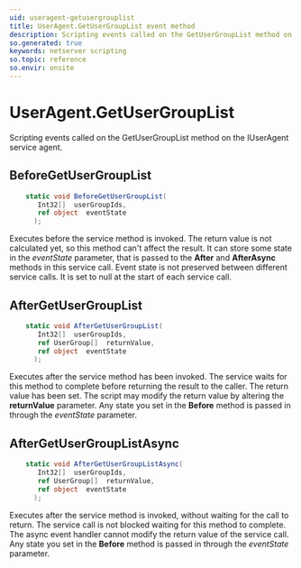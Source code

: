 ```yaml
---
uid: useragent-getusergrouplist
title: UserAgent.GetUserGroupList event method
description: Scripting events called on the GetUserGroupList method on the UserAgent service agent.
so.generated: true
keywords: netserver scripting
so.topic: reference
so.envir: onsite
---
```

# UserAgent.GetUserGroupList

Scripting events called on the <see cref='M:IUserAgent.GetUserGroupList'>GetUserGroupList</see> method on the <see cref='IUserAgent'>IUserAgent</see>  service agent.

## BeforeGetUserGroupList
```cs
    static void BeforeGetUserGroupList(
       Int32[]  userGroupIds,
       ref object  eventState
      );
```
Executes before the service method is invoked.
The return value is not calculated yet, so this method can't affect the result.
It can store some state in the *eventState* parameter, that is passed to the **After** and **AfterAsync** methods in this service call.
Event state is not preserved between different service calls. It is set to null at the start of each service call.
## AfterGetUserGroupList
```cs
    static void AfterGetUserGroupList(
       Int32[]  userGroupIds,
       ref UserGroup[]  returnValue,
       ref object  eventState
      );
```
Executes after the service method has been invoked. The service waits for this method to complete before returning the result to the caller.
The return value has been set. The script may modify the return value by altering the **returnValue** parameter.
Any state you set in the **Before** method is passed in through the *eventState* parameter.
## AfterGetUserGroupListAsync
```cs
    static void AfterGetUserGroupListAsync(
       Int32[]  userGroupIds,
       ref UserGroup[]  returnValue,
       ref object  eventState
      );
```
Executes after the service method is invoked, without waiting for the call to return.
The service call is not blocked waiting for this method to complete.
The async event handler cannot modify the return value of the service call.
Any state you set in the **Before** method is passed in through the *eventState* parameter.

